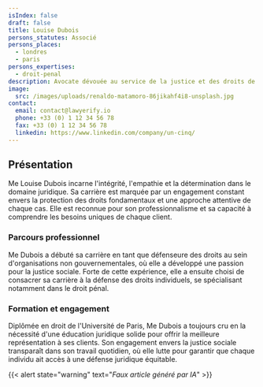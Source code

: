 ```yaml
---
isIndex: false
draft: false
title: Louise Dubois
persons_statutes: Associé
persons_places:
  - londres
  - paris
persons_expertises:
  - droit-penal
description: Avocate dévouée au service de la justice et des droits de ses clients. Avec une passion pour la défense des intérêts légitimes, Me Dubois est prête à vous offrir une représentation juridique de qualité.
image:
  src: /images/uploads/renaldo-matamoro-86jikahf4i8-unsplash.jpg
contact:
  email: contact@lawyerify.io
  phone: +33 (0) 1 12 34 56 78
  fax: +33 (0) 1 12 34 56 78
  linkedin: https://www.linkedin.com/company/un-cinq/
---
```

## Présentation 

Me Louise Dubois incarne l'intégrité, l'empathie et la détermination dans le domaine juridique. Sa carrière est marquée par un engagement constant envers la protection des droits fondamentaux et une approche attentive de chaque cas. Elle est reconnue pour son professionnalisme et sa capacité à comprendre les besoins uniques de chaque client.

### Parcours professionnel

Me Dubois a débuté sa carrière en tant que défenseure des droits au sein d'organisations non gouvernementales, où elle a développé une passion pour la justice sociale. Forte de cette expérience, elle a ensuite choisi de consacrer sa carrière à la défense des droits individuels, se spécialisant notamment dans le droit pénal.

### Formation et engagement

Diplômée en droit de l'Université de Paris, Me Dubois a toujours cru en la nécessité d'une éducation juridique solide pour offrir la meilleure représentation à ses clients. Son engagement envers la justice sociale transparaît dans son travail quotidien, où elle lutte pour garantir que chaque individu ait accès à une défense juridique équitable.

{{< alert state="warning" text="*Faux article généré par IA*" >}}
